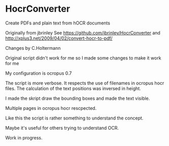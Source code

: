 HocrConverter
=============

Create PDFs and plain text from hOCR documents

Originally from jbrinley
See https://github.com/jbrinley/HocrConverter
and http://xplus3.net/2009/04/02/convert-hocr-to-pdf/

Changes by C.Holtermann

Original script didn't work for me so I made some changes to make it work for me

My configuration is ocropus 0.7

The script is more verbose. It respects the use of filenames in ocropus hocr files.
The calculation of the text positions was inversed in height.

I made the skript draw the bounding boxes and made the text visible.

Multiple pages in ocropus hocr rescpected.

Like this the script is rather something to understand the concept.

Maybe it's useful for others trying to understand OCR.

Work in progress.
